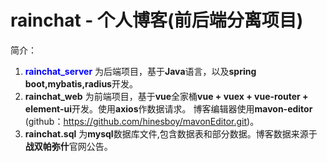 # rainchat - 个人博客(前后端分离项目)

简介：
1. <font color=Blue>**rainchat_server**</font> 为后端项目，基于**Java**语言，以及**spring boot,mybatis,radius**开发。
2. **rainchat_web** 为前端项目，基于**vue**全家桶**vue  + vuex  + vue-router  + element-ui**开发。使用**axios**作数据请求。
    博客编辑器使用**mavon-editor** (github：https://github.com/hinesboy/mavonEditor.git)。 
4. **rainchat.sql** 为**mysql**数据库文件,包含数据表和部分数据。博客数据来源于**战双帕弥什**官网公告。

